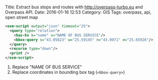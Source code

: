 Title: Extract bus stops and routes with http://overpass-turbo.eu and Overpass API.
Date: 2016-01-16 12:53
Category: GIS
Tags: overpass, api, open street map

```xml
<osm-script output="json" timeout="25">
  <query type="relation">
    <has-kv k="name" v="NAME OF BUS SERVICE"/>
    <bbox-query s="43.05823" w="25.59145" n="43.0971" e="25.65926"/>
  </query>
  <recurse type="down"/>
  <print />
</osm-script>
```

1. Replace "NAME OF BUS SERVICE"
2. Replace coordinates in bounding box tag (`<bbox-query>`)